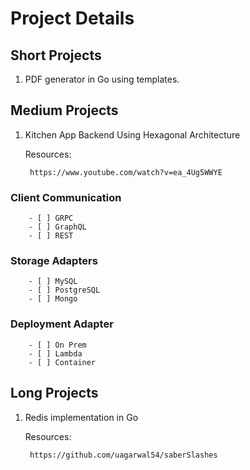 # Project Details

## Short Projects

1. PDF generator in Go using templates.

## Medium Projects

1. Kitchen App Backend Using Hexagonal Architecture

    Resources:

        https://www.youtube.com/watch?v=ea_4Ug5WWYE

### Client Communication

        - [ ] GRPC
        - [ ] GraphQL
        - [ ] REST

### Storage Adapters

        - [ ] MySQL
        - [ ] PostgreSQL
        - [ ] Mongo

### Deployment Adapter

        - [ ] On Prem
        - [ ] Lambda
        - [ ] Container

## Long Projects

1. Redis implementation in Go

    Resources:

        https://github.com/uagarwal54/saberSlashes